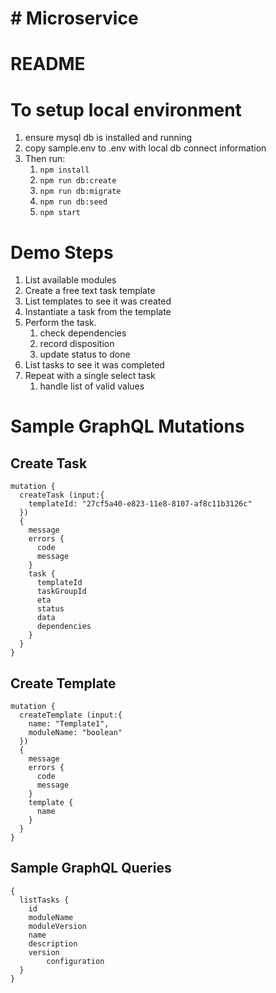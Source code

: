 # # Microservice
# README
# To setup local environment
1. ensure mysql db is installed and running
2. copy sample.env to .env with local db connect information
3. Then run:
	1. `npm install`
	2. `npm run db:create`
	3. `npm run db:migrate`
	4. `npm run db:seed`
	5. `npm start`

# Demo Steps
1. List available modules
2. Create a free text task template
3. List templates to see it was created
4. Instantiate a task from the template
5. Perform the task.
	1. check dependencies
	2. record disposition
	3. update status to done
6. List tasks to see it was completed
7. Repeat with a single select task
	1. handle list of valid values




# Sample GraphQL Mutations

## Create Task

```
mutation {
  createTask (input:{
    templateId: "27cf5a40-e823-11e8-8107-af8c11b3126c"
  })
  {
    message
    errors { 
      code
      message
    }
    task {
      templateId
      taskGroupId
      eta
      status
      data
      dependencies
    } 
  }
}
```

## Create Template
```
mutation {
  createTemplate (input:{
    name: "Template1",
    moduleName: "boolean"
  })
  {
    message
    errors { 
      code
      message
    }
    template {
      name
    }
  }
}
```


## Sample GraphQL Queries
```
{
  listTasks {
    id
    moduleName
    moduleVersion
    name
    description
    version
		configuration
  }
}
```

